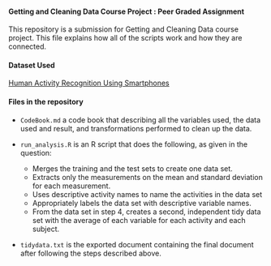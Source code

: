 #### Getting and Cleaning Data Course Project : Peer Graded Assignment

This repository is a submission for Getting and Cleaning Data course project. This file explains how all of the scripts work and how they are connected.

#### Dataset Used

[Human Activity Recognition Using Smartphones](http://archive.ics.uci.edu/ml/datasets/Human+Activity+Recognition+Using+Smartphones)

#### Files in the repository 

* `CodeBook.md` a code book that describing all the variables used, the data used and result, and transformations performed to clean up the data.

* `run_analysis.R` is an R script that does the following, as given in the question:
    + Merges the training and the test sets to create one data set.
    + Extracts only the measurements on the mean and standard deviation for each measurement.
    + Uses descriptive activity names to name the activities in the data set
    + Appropriately labels the data set with descriptive variable names.
    + From the data set in step 4, creates a second, independent tidy data set with the average of each variable for each activity and each subject.
    
* `tidydata.txt` is the exported document containing the final document after following the steps described above.

